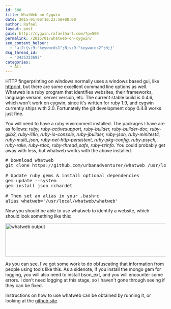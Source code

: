 ```yaml
---
id: 500
title: WhatWeb on Cygwin
date: 2015-01-06T10:23:50+00:00
author: Rafael
layout: post
guid: http://cygwin.rafaelhart.com/?p=500
permalink: /2015/01/whatweb-on-cygwin/
seo_content_helper:
  - 'a:2:{s:9:"keywords1";N;s:9:"keywords2";N;}'
dsq_thread_id:
  - "3425333692"
categories:
  - All
---
```

HTTP fingerprinting on windows normally uses a windows based gui, like <a title="httprint" href="http://www.net-square.com/httprint.html">httprint</a>, but there are some excellent command line options as well. Whatweb is a ruby program that identifies websites, their frameworks, language version, server version, etc. The current stable build is 0.4.6, which won't work on cygwin, since it's written for ruby 1.9, and cygwin currently ships with 2.0. Fortunately the git development copy 0.4.8 works just fine.
<p class="">You will need to have a ruby environment installed. The packages I have are as follows: <em>ruby, ruby-activesupport, ruby-builder, ruby-builder-doc, ruby-glib2, ruby-i18n, ruby-io-console, ruby-jbuilder, ruby-json, ruby-minitest4, ruby-multi_json, ruby-net-http-persistent, ruby-pkg-config, ruby-psych, ruby-rake, ruby-rdoc, ruby-thread_safe, ruby-tzinfo</em>. You could probably get away with less, but whatweb works with the above installed.</p>

<pre class=""># Download whatweb
git clone https://github.com/urbanadventurer/whatweb /usr/local/whatweb

# Update ruby gems & install optional dependencies
gem update --system
gem install json rchardet

# Then set an alias in your .bashrc 
alias whatweb='/usr/local/whatweb/whatweb'
</pre>
Now you should be able to use whatweb to identify a website, which should look something like this:

<a href="https://www.rafaelhart.com/wp-content/uploads/2015/01/whatweb_output.png"><img class="aligncenter size-full wp-image-501" src="https://www.rafaelhart.com/wp-content/uploads/2015/01/whatweb_output.png" alt="whatweb output" width="902" height="105" /></a>

As you can see, I've got some work to do obfuscating that information from people using tools like this. As a sidenote, if you install the mongo gem for logging, you will also need to install bson_ext, and you will encounter some errors. I don't need logging at this stage, so I haven't gone through seeing if they can be fixed.

Instructions on how to use whatweb can be obtained by running it, or looking at the <a href="https://github.com/urbanadventurer/whatweb">github site</a>.